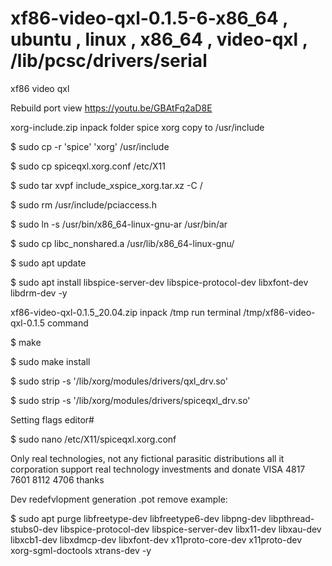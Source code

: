 # xf86-video-qxl-0.1.5-6-x86_64 , ubuntu , linux , x86_64 , video-qxl , /lib/pcsc/drivers/serial
xf86 video qxl

Rebuild port view https://youtu.be/GBAtFq2aD8E

xorg-include.zip inpack folder spice xorg copy to /usr/include

$ sudo cp -r  'spice' 'xorg' /usr/include

$ sudo cp spiceqxl.xorg.conf /etc/X11

$ sudo tar xvpf include_xspice_xorg.tar.xz -C /

$ sudo rm /usr/include/pciaccess.h

$ sudo ln -s /usr/bin/x86_64-linux-gnu-ar /usr/bin/ar

$ sudo cp libc_nonshared.a /usr/lib/x86_64-linux-gnu/

$ sudo apt update

$ sudo apt install libspice-server-dev libspice-protocol-dev libxfont-dev libdrm-dev -y

xf86-video-qxl-0.1.5_20.04.zip inpack /tmp run terminal /tmp/xf86-video-qxl-0.1.5 command

$ make

$ sudo make install

$ sudo strip -s '/lib/xorg/modules/drivers/qxl_drv.so'

$ sudo strip -s '/lib/xorg/modules/drivers/spiceqxl_drv.so'

Setting flags editor#

$ sudo nano /etc/X11/spiceqxl.xorg.conf

Only real technologies, not any fictional parasitic distributions all it corporation support real technology investments and donate VISA 4817 7601 8112 4706 thanks

Dev redefvlopment generation .pot remove example:

$ sudo apt purge libfreetype-dev libfreetype6-dev libpng-dev libpthread-stubs0-dev libspice-protocol-dev libspice-server-dev libx11-dev libxau-dev libxcb1-dev libxdmcp-dev libxfont-dev x11proto-core-dev x11proto-dev xorg-sgml-doctools xtrans-dev -y

